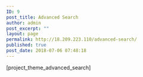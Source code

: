 ```yaml
---
ID: 9
post_title: Advanced Search
author: admin
post_excerpt: ""
layout: page
permalink: http://18.209.223.110/advanced-search/
published: true
post_date: 2018-07-06 07:48:18
---
```

[project_theme_advanced_search]